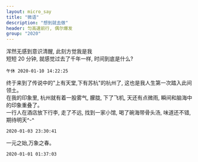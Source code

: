 ```yaml
---
layout: micro_say
title: "微语"
description: "想到就去做"
header: 匀高速前行, 偶尔爆发
group: "2020"
---
```


浑然无感到意识清醒, 此刻方觉我是我  
短短 20 分钟, 就感觉过去了千年一样, 时间到底是什么?  

	午休 2020-01-10 14:22:25

终于来到了传说中的"上有天堂,下有苏杭"的杭州了, 这也是我人生第一次踏入此间领土。  
在我的印象里, 杭州就有着一股雾气, 朦胧, 下了飞机, 天还有点微雨, 瞬间和脑海中的印象重叠了。  
一行人在酒店放下行李, 走了不远, 找到一家小馆, 喝了碗海带骨头汤, 味道还不错, 期待明天^-^  

	2020-01-03 23:30:41


一元之始,万象之春。  

	2020-01-01 01:37:03
